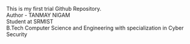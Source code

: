 This is my first trial Github Repository.
<br>
Author - TANMAY NIGAM
<br>
Student at SRMIST 
<br>
B.Tech Computer Science and Engineering with specialization in Cyber Security
<br>